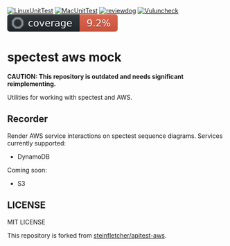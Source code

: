 [![LinuxUnitTest](https://github.com/go-spectest/aws/actions/workflows/linux_test.yml/badge.svg)](https://github.com/go-spectest/aws/actions/workflows/linux_test.yml)
[![MacUnitTest](https://github.com/go-spectest/aws/actions/workflows/mac_test.yml/badge.svg)](https://github.com/go-spectest/aws/actions/workflows/mac_test.yml)
[![reviewdog](https://github.com/go-spectest/aws/actions/workflows/reviewdog.yml/badge.svg)](https://github.com/go-spectest/aws/actions/workflows/reviewdog.yml)
[![Vuluncheck](https://github.com/go-spectest/aws/actions/workflows/govulncheck.yml/badge.svg)](https://github.com/go-spectest/aws/actions/workflows/govulncheck.yml)
![Coverage](https://github.com/go-spectest/octocovs-central-repo/blob/main//badges/go-spectest/aws/coverage.svg?raw=true)
# spectest aws mock
**CAUTION: This repository is outdated and needs significant reimplementing.**

Utilities for working with spectest and AWS.

## Recorder

Render AWS service interactions on spectest sequence diagrams. Services currently supported:

- DynamoDB

Coming soon:

- S3

## LICENSE
MIT LICENSE

This repository is forked from [steinfletcher/apitest-aws](https://github.com/steinfletcher/apitest-aws).
